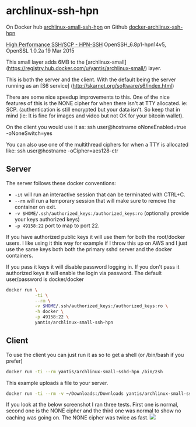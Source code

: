# archlinux-ssh-hpn

On Docker hub [archlinux-small-ssh-hpn](https://registry.hub.docker.com/u/yantis/archlinux-small-ssh-hpn/)
on Github [docker-archlinux-ssh-hpn](https://github.com/yantis/docker-archlinux-ssh-hpn)

[High Performance SSH/SCP - HPN-SSH](http://www.psc.edu/index.php/hpn-ssh)
OpenSSH_6.8p1-hpn14v5, OpenSSL 1.0.2a 19 Mar 2015

This small layer adds 6MB to the [archlinux-small]
(https://registry.hub.docker.com/u/yantis/archlinux-small/) layer.

This is both the server and the client. With the default being the server running as an [S6 service]
(http://skarnet.org/software/s6/index.html)

There are some nice speedup improvements to this. One of the nice features of this is the NONE cipher
for when there isn't at TTY allocated. ie: SCP. (authentication is still encrypted but your data 
isn't. So keep that in mind (ie: It is fine for images and video but not OK for your bitcoin wallet).

On the client you would use it as:
ssh user@hostname oNoneEnabled=true -oNoneSwitch=yes

You can also use one of the multithread ciphers for when a TTY is allocated like:
ssh user@hostname -oCipher=aes128-ctr

## Server

The server follows these docker conventions:

* `-it` will run an interactive session that can be terminated with CTRL+C.
* `--rm` will run a temporary session that will make sure to remove the container on exit.
* `-v $HOME/.ssh/authorized_keys:/authorized_keys:ro` (optionally provide your keys authorized keys)
* `-p 49158:22` port to map to port 22.

If you have authorized public keys it will use them for both the root/docker users. I like using it
this way for example if I throw this up on AWS and I just use the same keys both both the primary
sshd server and the docker containers.

If you pass it keys it will disable password logging in. If you don't pass it authorized keys it
will enable the login via password.
The default user/password is docker/docker

```bash
docker run \
           -ti \
           --rm \
           -v $HOME/.ssh/authorized_keys:/authorized_keys:ro \
           -h docker \
           -p 49158:22 \
           yantis/archlinux-small-ssh-hpn
```


## Client

To use the client you can just run it as so to get a shell (or /bin/bash if you prefer)

```bash
docker run -ti --rm yantis/archlinux-small-sshd-hpn /bin/zsh
```

This example uploads a file to your server.

```bash
docker run -ti --rm -v ~/Downloads:/Downloads yantis/archlinux-small-sshd-hpn scp -P 49158 -oNoneEnabled=true -oNoneSwitch=yes /Downloads/alpine-3.1.3-x86_64.iso docker@monster:~/ 
```

If you look at the below screenshot I ran three tests. First one is normal, second one is the NONE
cipher and the third one was normal to show no caching was going on.
The NONE cipher was twice as fast.
![](http://yantis-scripts.s3.amazonaws.com/screenshot_20150408-053726.jpg)
